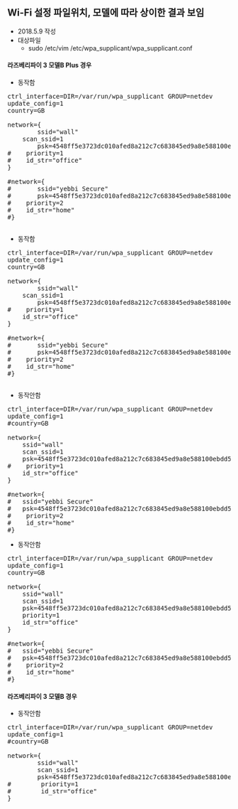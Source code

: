 
## Wi-Fi 설정 파일위치, 모델에 따라 상이한 결과 보임 
- 2018.5.9 작성
- 대상파일 
  - sudo /etc/vim /etc/wpa_supplicant/wpa_supplicant.conf

#### 라즈베리파이 3 모델B Plus 경우

- 동작함
<pre>
ctrl_interface=DIR=/var/run/wpa_supplicant GROUP=netdev
update_config=1
country=GB

network={
        ssid="wall"
    scan_ssid=1
        psk=4548ff5e3723dc010afed8a212c7c683845ed9a8e588100ebdd5
#    priority=1
#    id_str="office"
}

#network={
#       ssid="yebbi Secure"
#       psk=4548ff5e3723dc010afed8a212c7c683845ed9a8e588100ebdd5
#    priority=2
#    id_str="home"
#}

</pre>

- 동작함
<pre>
ctrl_interface=DIR=/var/run/wpa_supplicant GROUP=netdev
update_config=1
country=GB

network={
        ssid="wall"
    scan_ssid=1
        psk=4548ff5e3723dc010afed8a212c7c683845ed9a8e588100ebdd5
#    priority=1
    id_str="office"
}

#network={
#       ssid="yebbi Secure"
#       psk=4548ff5e3723dc010afed8a212c7c683845ed9a8e588100ebdd5
#    priority=2
#    id_str="home"
#}

</pre>

- 동작안함
<pre>
ctrl_interface=DIR=/var/run/wpa_supplicant GROUP=netdev
update_config=1
#country=GB

network={
    ssid="wall"
    scan_ssid=1
    psk=4548ff5e3723dc010afed8a212c7c683845ed9a8e588100ebdd5
#    priority=1
    id_str="office"
}

#network={
#   ssid="yebbi Secure"
#   psk=4548ff5e3723dc010afed8a212c7c683845ed9a8e588100ebdd5
#    priority=2
#    id_str="home"
#}
</pre>

- 동작안함
<pre>
ctrl_interface=DIR=/var/run/wpa_supplicant GROUP=netdev
update_config=1
country=GB

network={
    ssid="wall"
    scan_ssid=1
    psk=4548ff5e3723dc010afed8a212c7c683845ed9a8e588100ebdd5
    priority=1
    id_str="office"
}

#network={
#   ssid="yebbi Secure"
#   psk=4548ff5e3723dc010afed8a212c7c683845ed9a8e588100ebdd5
#    priority=2
#    id_str="home"
#}
</pre>


#### 라즈베리파이 3 모델B 경우
- 동작안함 
<pre>
ctrl_interface=DIR=/var/run/wpa_supplicant GROUP=netdev
update_config=1
#country=GB

network={
        ssid="wall"
        scan_ssid=1
        psk=4548ff5e3723dc010afed8a212c7c683845ed9a8e588100ebdd5
#        priority=1
#        id_str="office"
}

</pre?
